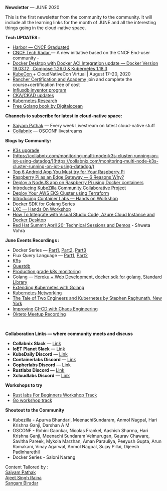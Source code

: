 ### <br> 

<br> 

<br> 

**Newsletter** — JUNE 2020

This is the first newsletter from the community to the community. It will
include all the learning links for the month of JUNE and all the interesting
things going in the cloud-native space.

**Tech UPDATES :**

* [Harbor — CNCF
Graduated](https://www.cncf.io/announcement/2020/06/23/cloud-native-computing-foundation-announces-harbor-graduation/)
* [CNCF Tech Radar
](https://www.cncf.io/blog/2020/06/12/introducing-the-cncf-technology-radar/)— A
new initiative based on the CNCF End-user community -
* [Docker Desktop with Docker ACI Integration update — Docker Version 19.03.12 ,
Compose 1.26.0 & Kubernetes 1.18.3](https://docs.docker.com/engine/context/aci-integration/)
* [KubeCon ](https://events.linuxfoundation.org/kubecon-cloudnativecon-europe/)+
CloudNativeCon Virtual | August 17–20, 2020
* [Rancher Certification and
Academy](https://meet.meetup.com/ls/click?upn=SDNnya-2FgLI6CfUa8do8Zd2rdbQiLPFP9HvEEF6TPGxAHCfNqFyLS-2F4VYF-2Fr7N1g72x-2Fq2srgczaCJR3AUbjc2w-3D-3DK5zv_cUpgwKrb6AUAk9wp7EJeVkYWKCjRDuz4HoGo42MhmNDBcvDjkfBS8lkq0GB149Hm4J0Yz2pgkehB7khcwyVjZU4mE6UTawgmiZ78N9yJhgwJNxWj-2FDo4Pzoujk-2Fbcx8HPKuC-2BlRTPm-2BNgyuTNTVrfbFcOnUh9eg6I1yuc87ThsGEqzX1KRcd40ggjskvB4CEDXhMguAVHz6oh30K3DpHvyIJjM2m-2B65dpzjvBxZZTTw-3D)
join and complete the course+certification free of cost
* [Influxdb inventor
program](https://www.influxdata.com/blog/become-an-influxdb-inventor/)
* [CKA/CKAD
updates](https://nativecloud.dev/what-changes-with-certified-kubernetes-administrator-in-september-2020/)
* [Kubernetes Research](https://learnk8s.io/research)
* [Free Golang book by
Digitalocean](https://www.digitalocean.com/community/books/how-to-code-in-go-ebook)

**Channels to subscribe for latest in cloud-native space:**

* [Saiyam Pathak](https://www.youtube.com/channel/UCi-1nnN0eC9nRleXdZA6ncg) —
Every week Livestream on latest cloud-native stuff
* [Collabnix](https://www.youtube.com/channel/UCyGUMSe_Y5zuYwrIQdJuLvw) — OSCONF
livestreams

**Blogs by Community:**

* [K3s upgrade](https://rancher.com/blog/2020/upgrade-your-k3s-cluster)
* [https://collabnix.com/monitoring-multi-node-k3s-cluster-running-on-iot-using-datadog/](https://collabnix.com/monitoring-multi-node-k3s-cluster-running-on-iot-using-datadog/)
* [Top 6 Android App You Must try for Your Raspberry
Pi](https://www.ioetplanet.com/top-6-android-app-you-must-try-for-your-raspberry-pi/)
* [Raspberry Pi as an Edge Gateway — 6 Reasons
Why?](https://www.ioetplanet.com/raspberry-pi-as-an-edge-gateway-6-reasons-why/)
* [Deploy a NodeJS app on Raspberry Pi using Docker
containers](https://www.ioetplanet.com/deploy-a-node-js-app-on-raspberry-pi-using-docker-containers/)
* [Introducing KubeZilla Community Collaborative
Project](https://kubezilla.com/introducing-kubezilla-community-collaborative-project/)
* [Deploy Your AWS EKS Cluster using
Terraform](https://kubezilla.com/deploy-your-aws-eks-cluster-with-terraform/)
* [Introducing Container Labs — Hands on
Workshop](http://containerlabs.kubedaily.com/)
* [Docker SDK for Golang
Series](http://engineitops.com/docker-sdk-for-golang-in-5-sec-part-1/)
* [LXC — Hands On Workshop](http://containerlabs.kubedaily.com/LXC/)
* [How To Integrate with Visual Studio Code, Azure Cloud Instance and Docker
Desktop](http://engineitops.com/how-to-integrate-visual-studio-code-azure-cloud-instance-and-docker-desktop/)
* [Red Hat Summit April 20: Technical Sessions and Demos](https://medium.com/@shweta.vohra/red-hat-summit-april-20-technical-sessions-and-demos-that-you-should-not-miss-e07d151e8058) - Shweta Vohra

**June Events Recordings :**

* Docker Series — [Part1](https://www.youtube.com/watch?v=U_yntAEIE8U&t=0s),
[Part2](https://www.youtube.com/watch?v=o7ZA_PAZTnk&t=0s),
[Part3](https://www.youtube.com/watch?v=L5pupPUS2Uo&t=0s)
* Flux Query Language —
[Part1](https://www.youtube.com/watch?v=o7ZA_PAZTnk&t=1993s),
[Part2](https://www.youtube.com/watch?v=L5pupPUS2Uo&t=2616s)
* [K9s](https://www.youtube.com/watch?v=U_yntAEIE8U&t=2241s)
* [Questdb](https://www.youtube.com/watch?v=wjkDbgi_mec&t=0s)
* [Production grade k8s
monitoring](https://www.youtube.com/watch?v=hoEfBrfM5ZI&t=0s)
* Golang — [Heroku + Web
Development](https://www.youtube.com/watch?v=L5pupPUS2Uo&t=4576s), [docker sdk
for golang](https://www.youtube.com/watch?v=o7ZA_PAZTnk&t=4944s), [Standard
Library](https://www.youtube.com/watch?v=U_yntAEIE8U&t=4794s)
* [Extending Kubernetes with
Golang](https://www.youtube.com/watch?v=hoEfBrfM5ZI&t=4992s)
* [Kubernetes Networking](https://www.youtube.com/watch?v=wjkDbgi_mec&t=2760s)
* [The Tale of Two Engineers and Kubernetes by Stephen Raghunath, New
York](https://www.youtube.com/watch?v=sXypLc2IuG8)
* [Improving CI-CD with Chaos
Engineering](https://www.youtube.com/watch?v=BdyF70TW-x4&t=76s)
* [Okteto Meetup
Recording](https://www.youtube.com/channel/UC7iaQyrCjUO6724H7jFzl7g?view_as=subscriber)

<br> 

**Collaboration Links — where community meets and discuss**

* **Collabnix Slack** —
[Link](https://join.slack.com/t/collabnix/shared_invite/enQtOTMzNDQzODk2Mjg5LWNlNDU2Y2Y3ZTE2MzAyMGUwOGY4NGQ3N2E4ZjY3MjFiYzFhZjlhNWU5NmY1ZTBiM2NkM2U3NmY1N2NmODliMDk)
* **IoET Planet Slack** —
[Link](https://join.slack.com/t/ioetplanet/shared_invite/zt-ew8vjlht-PrkfyVf7ElopQ~6gt9d8PA)
* **KubeDaily Discord** — [Link](https://discord.gg/rEvr7vq)
* **Containerlabs Discord** — [Link](https://discord.gg/rEvr7vq)
* **Gopherlabs Discord** — [Link](https://discord.gg/S3GtFvT)
* **Rustlabs Discord** — [Link](https://discord.gg/aU3yAmF)
* **Xcloudlabs Discord** — [Link](https://discord.gg/QEcu7yK)

**Workshops to try**
* [Rust labs For Beginners Workshop
Track](http://rustlabs.kubedaily.com/Beginners/README.html)
* [Go workshop track](https://gopherlabs.kubedaily.com/)

**Shoutout to the Community**
* Kubezilla - Apurva Bhandari, MeenachiSundaram, Anmol Nagpal, Hari Krishna Ganji, Darshan A M
* OSCONF - Rohini Gaonkar, Nicolas Frankel, Aashish Sharma, Hari Krishna Ganji, Meenachi Sundaram Velmurugan, Gaurav Chaware, Savitha Pareek, Mykola Marzhan, Aman Parauliya, Peeyush Gupta, Arun Ramakani, Vinay Agarwal, Anmol Nagpal, Sujay Pillai, Dijeesh Padinharethil
* Docker Series - Saloni Narang

Content Tailored by :<br> [Saiyam Pathak](https://twitter.com/SaiyamPathak)<br>
[Ajeet Singh Raina](https://twitter.com/ajeetsraina)<br> [Sangam
Biradar](https://linktr.ee/sangambiradar)

<br> 
